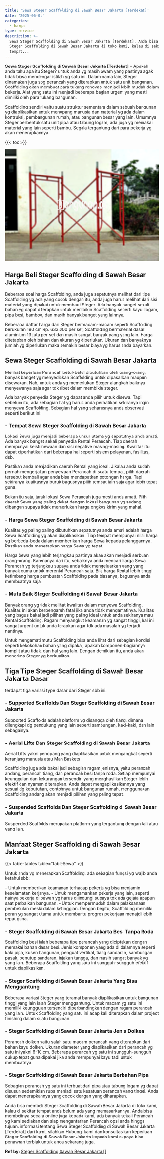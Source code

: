 ```yaml
---
title: 'Sewa Steger Scaffolding di Sawah Besar Jakarta [Terdekat]'
date: '2025-06-01'
categories:
  - harga
type: service
description: >-
  Sewa Steger Scaffolding di Sawah Besar Jakarta [Terdekat]. Anda bisa membeli
  Steger Scaffolding di Sawah Besar Jakarta di toko kami, kalau di sekitar
  tempat...
---
```


**Sewa Steger Scaffolding di Sawah Besar Jakarta \[Terdekat\]** – Apakah anda tahu apa itu Steger? untuk anda yg masih awam yang pastinya agak tidak biasa mendengar istilah yg satu ini. Dalam nama lain, Steger dinamakan juga sbg perancah yang diterapkan untuk satu unit bangunan. Scaffolding akan membuat para tukang renovasi menjadi lebih mudah dalam bekerja. Alat yang satu ini menjadi beberapa bagian urgent yang mesti dimiliki oleh para tukang bangunan.

Scaffolding sendiri yaitu suatu struktur sementara dalam sebuah bangunan yg diaplikasikan untuk menopang manusia dan material yg ada dalam kontruksi, pembangunan rumah, atau bangunan besar yang lain. Umumnya Steger berbentuk satu unit pipa atau tabung logam, ada juga yg memakai material yang lain seperti bambu. Segala tergantung dari para pekerja yg akan menerapkannya.

{{< toc >}}

![Sewa Steger Scaffolding di Sawah Besar Jakarta [Terdekat]](/images/sewa-scaffolding-steger-27.png)

## Harga Beli Steger Scaffolding di Sawah Besar Jakarta

Beberapa soal harga Scaffolding, anda juga sepatutnya melihat dari tipe Scaffolding yg ada yang cocok dengan itu, anda juga harus melihat dari sisi material yang dipakai untuk membaut Steger. Ada banyak banget sekali bahan yg dapat diterapkan untuk membikin Scaffolding seperti kayu, logam, pipa besi, bamboo, dan masih banyak banget yang lainnya.

Beberapa daftar harga dari Steger bermacam-macam seperti Scaffolding berukuran 190 cm Rp. 633.000 per set, Scaffolding bermaterial dasar aluminium 13 juta per set dan masih sangat banyak yang yang lain. Harga ditetapkan oleh bahan dan ukuran yg diperlukan. Ukuran dan banyaknya jumlah yg diperlukan maka semakin besar biaya yg harus anda bayarkan.

## Sewa Steger Scaffolding di Sawah Besar Jakarta

Melihat keperluan Perancah betul-betul dibutuhkan oleh orang-orang, banyak banget yg menyediakan Scaffolding untuk dipasarkan maupun disewakan. Nah, untuk anda yg memerlukan Steger alangkah baiknya menyewanya saja agar tdk ribet dalam membikin steger.

Ada banyak penyedia Steger yg dapat anda pilih untuk disewa. Tapi sebelum itu, ada sebagian hal yg harus anda perhatikan sekiranya ingin menyewa Scaffolding. Sebagian hal yang seharusnya anda observasi seperti berikut ini:

### \- Tempat Sewa Steger Scaffolding di Sawah Besar Jakarta

Lokasi Sewa juga menjadi beberapa unsur utama yg sepatutnya anda amati. Ada banyak banget sekali penyedia Rental Perancah. Tiap daerah mempunyai keistimewaan dan sisi negative masing-masing. Kwalitas itu dapat diperhatikan dari beberapa hal seperti sistem pelayanan, fasilitas, dsb.

Pastikan anda menjadikan daerah Rental yang ideal. Jikalau anda sudah pernah mengerjakan penyewaan Perancah di suatu tempat, pilih daerah tersebut kembali agar anda bisa mendapatkan potongan harga. Tapi sekiranya kualitasnya buruk bagusnya pilih tempat lain saja agar lebih tepat guna.

Bukan itu saja, jarak lokasi Sewa Perancah juga mesti anda amati. Pilih daerah Sewa yang paling dekat dengan lokasi bangunan yg sedang dibangun supaya tidak memerlukan harga ongkos kirim yang mahal.

### \- Harga Sewa Steger Scaffolding di Sawah Besar Jakarta

Kualitas yg paling paling dibutuhkan sepatutnya anda amati adalah harga Sewa Scaffolding yg akan diaplikasikan. Tiap tempat mempunyai nilai harga yg berbeda-beda dalam memberikan harga Sewa kepada pelanggannya. Pastikan anda menetapkan harga Sewa yg tepat.

Harga Sewa yang lebih terjangkau pastinya akan akan menjadi serbuan orang-orang. Karenanya dari itu, sebaiknya anda mencari harga Sewa Perancah yg terjangkau supaya anda tidak mengeluarkan uang yang banyak cuma untuk merental Perancah saja. Bila harga Rental lebih tinggi ketimbang harga pembuatan Scaffolding pada biasanya, bagusnya anda membuatnya saja.

### \- Mutu Baik Steger Scaffolding di Sawah Besar Jakarta

Banyak orang yg tidak melihat kwalitas dalam menyewa Scaffolding. Kualitas ini akan berpengaruh fatal jika anda tidak mengamatinya. Kualitas yang bagus bakal jadi pilihan yang paling ideal untuk anda sekiranya mau Rental Scaffolding. Ragam menyangkut keamanan yg sangat tinggi, hal ini sangat urgent untuk anda terapkan agar tdk ada masalah yg terjadi nantinya.

Untuk mengamati mutu Scaffolding bisa anda lihat dari sebagian kondisi seperti kekokohan bahan yang dipakai, apakah komponen-bagiannya komplit atau tidak, dan hal yang lain. Dengan demikian itu, anda akan menerima Steger yg berkualitas.

## Tiga Tipe Steger Scaffolding di Sawah Besar Jakarta Dasar

terdapat tiga variasi type dasar dari Steger sbb ini:

### \- Supported Scaffolds Dan Steger Scaffolding di Sawah Besar Jakarta

Supported Scaffolds adalah platform yg disangga oleh tiang, dimana dilengkapi dg pendukung yang lain seperti sambungan, kaki-kaki, dan lain sebagainya.

### \- Aerial Lifts Dan Steger Scaffolding di Sawah Besar Jakarta

Aerial Lifts yakni penopang yang diaplikasikan untuk mengangkat seperti keranjang manusia atau Man Baskets

Scaffolding juga ada bakal jadi sebagian ragam jenisnya, yaitu perancah andang, perancah tiang, dan perancah besi tanpa roda. Setiap mempunyai keunggulan dan kekurangan tersendiri yang menghasilkan Steger lebih efektif dan nyaman diterapkan. Anda dapat mengaplikasikannya yang sesuai dg kebutuhan, contohnya untuk bangunan rumah, menggunakan Scaffolding andang akan menjadi pilihan yang paling tepat.

### \- Suspended Scaffolds Dan Steger Scaffolding di Sawah Besar Jakarta

Suspended Scaffolds merupakan platform yang tergantung dengan tali atau yang lain.

## Manfaat Steger Scaffolding di Sawah Besar Jakarta

{{< table-tables table="tableSewa" >}}

Untuk anda yg menerapkan Scaffolding, ada sebagian fungsi yg wajib anda ketahui sbb:

\- Untuk memberikan keamanan terhadap pekerja yg bisa menjamin keselamatan kerjanya. - Untuk mengamankan pekerja yang lain, seperti halnya pekerja di bawah yg harus dilindungi supaya tdk ada gejala apapun saat perbaikan bangunan. - Untuk mempermudah dalam pelaksanaan pembetulan meski dalam ketinggian. Dengan begitu, Scaffolding memiliki peran yg sangat utama untuk membantu progres pekerjaan menajdi lebih tepat guna.

### \- Steger Scaffolding di Sawah Besar Jakarta Besi Tanpa Roda

Scaffolding besi ialah beberapa tipe perancah yang diciptakan dengan memakai bahan dasar besi. Jenis komponen yang ada di dalamnya seperti kaki pipa, kusen bangunan, penguat vertikal, tiang sandaran, sambungan pasak, penutup sandaran, injakan tangga, dan masih sangat banyak yg yang lain. Beberapa Scaffolding yang satu ini sungguh-sungguh efektif untuk diaplikasikan.

### \- Steger Scaffolding di Sawah Besar Jakarta Yang Bisa Menggantung

Beberapa variasi Steger yang teramat banyak diaplikasikan untuk bangunan tinggi yang lain ialah Steger menggantung. Untuk macam yg satu ini memiliki keunggulan tersendiri diperbandingkan dengan ragam perancah yang lain. Untuk Scaffolding yang satu ini acap kali diterapkan dalam project finishing dalam suatu bangunan.

### \- Steger Scaffolding di Sawah Besar Jakarta Jenis Dolken

Perancah dolken yaitu salah satu macam perancah yang diterapkan dari bahan kayu dolken. Ukuran diameter yang diaplikasikan dari perancah yg satu ini yakni 6-10 cm. Beberapa perancah yg satu ini sungguh-sungguh cukup tepat guna dipakai jika anda mempunyai kayu tadi untuk membuatnya.

### \- Steger Scaffolding di Sawah Besar Jakarta Berbahan Pipa

Sebagian perancah yg satu ini terbuat dari pipa atau tabung logam yg dapat disusun sedemikian rupa menjadi satu kesatuan perancah yang tinggi. Anda dapat menerapkannya yang cocok dengan yang diharapkan.

Anda bisa membeli Steger Scaffolding di Sawah Besar Jakarta di toko kami, kalau di sekitar tempat anda belum ada yang memasarkannya. Anda bisa membelinya secara online juga kepada kami, ada banyak sekali Perancah yg kami sediakan dan siap mengantarkan Perancah opsi anda hingga tujuan. informasi tentang Sewa Steger Scaffolding di Sawah Besar Jakarta \[Terdekat\] dari kami, silahkan Hubungi kami dan konsultasikan keperluan Steger Scaffolding di Sawah Besar Jakarta kepada kami supaya bisa penawran terbiak untuk anda sekarang juga.

**Ref by:** [Steger Scaffolding Sawah Besar Jakarta []](https://id.wikipedia.org/wiki/Steger)

